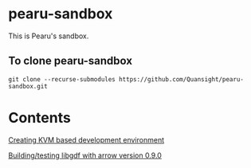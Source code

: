 # pearu-sandbox

This is Pearu's sandbox.

## To clone pearu-sandbox
```
git clone --recurse-submodules https://github.com/Quansight/pearu-sandbox.git
```

# Contents

[Creating KVM based development environment](kvm/README.md)

[Building/testing libgdf with arrow version 0.9.0](kvm/README-libgdf.md)
